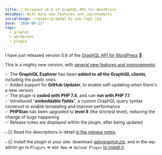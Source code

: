 ```yaml
---
title: 📣 Released v0.6 of GraphQL API for WordPress
metaDesc: With many new features and improvements
socialImage: /images/graphql-by-pop-logo.jpg
date: '2020-09-23'
tags:
  - graphql
  - wordpress
  - plugin
---
```


I have just released version 0.6 of the [GraphQL API for WordPress](https://github.com/GatoGraphQL/GatoGraphQL/tree/master/layers/GatoGraphQLForWP/plugins/gatographql) 🎉. 

This is a mighty new version, with [several new features and improvements](https://github.com/GatoGraphQL/GatoGraphQL/tree/master/layers/GatoGraphQLForWP/plugins/gatographql/docs/en/release-notes/0.6.md):

✅ The **GraphiQL Explorer** has been **added to all the GraphiQL clients**, including the public ones</br>
✅ Added support for **GitHub Updater**, to enable self-updating when there's a new version</br>
✅ The plugin is **coded with PHP 7.4**, and can **run with PHP 7.1**</br>
✅ Introduced "**embeddable fields**", a custom GraphQL query syntax construct to enable templating and improve performance</br>
✅ **PHPStan** has been upgraded to **level 8** (the strictest level), reducing the change of bugs happening</br>
✅ Release notes are displayed within the plugin, after being updated</br>

👉🏽 Read the descriptions in detail [in the release notes](https://github.com/GatoGraphQL/GatoGraphQL/tree/master/layers/GatoGraphQLForWP/plugins/gatographql/docs/en/release-notes/0.6.md).

👉🏽 Install the plugin in your site: download [gatographql.zip](https://github.com/GatoGraphQL/GatoGraphQL/tree/master/layers/GatoGraphQLForWP/plugins/gatographql/releases/latest/download/gatographql.zip), and in the wp-admin go to `Plugins` => `Add New` => `Upload Plugin` [to install it](https://github.com/GatoGraphQL/GatoGraphQL/tree/master/layers/GatoGraphQLForWP/plugins/gatographql#upload).
